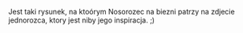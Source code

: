 Jest taki rysunek, na ktoórym Nosorozec na biezni patrzy na zdjecie jednorozca, ktory jest niby jego inspiracja. ;)
